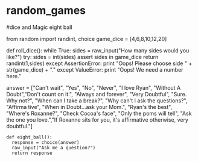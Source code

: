 # random_games
#dice and  Magic eight ball


from random import randint, choice
game_dice = [4,6,8,10,12,20]
  
   def roll_dice():
     while True:
       sides = raw_input("How many sides would you like?") 
       try:
         sides = int(sides)
         assert sides in game_dice
         return randint(1,sides)
        except AssertionError:
          print "Oops! Please choose side " + str(game_dice) + "."
        except ValueError:
          print "Oops! We need a number here."
          
          
answer = ["Can't wait", "Yes", "No", "Never", "I love Ryan", "Without A Doubt","Don't count on it.", "Always and forever", "Very Doubtful", "Sure. Why not?", "When can I take a break?", "Why can't I ask the questions?", "Affirma    tive", "When in Doubt...ask your Mom.", "Ryan's the best", "Where's Roxanne?", "Check Cocoa's face", "Only the poms will tell", "Ask the one you love.","If Roxanne sits for you, it's affirmative otherwise, very doubtful."]
  
   
    def eight_ball():
      response = choice(answer)
      raw_input("Ask me a question?")
      return response 
